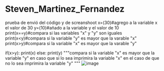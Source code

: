 # Steven_Martinez_Fernandez
prueba de envió del código y de screanshoot
x=(30)#agrego a la variable x el valor de 30
y=(10)#añado a la variable y el valor de 10
print(x==y)#compara si las variables "x" y "y" son iguales
print(x<y)#compara si la variable "y" es mayor que la varable "x"
print(x>y)#compara si la variable "x" es mayor que la varable "y"

if(x>y):
    print(x)
else:
    print(y)
"""compara si la variable "x" es mayor que la variable "y"
en caso que si lo sea imprimira la variable "x" 
en el caso de que no lo sea imprimira la variable "y" """
![image](https://github.com/user-attachments/assets/378ee1e2-e106-47e8-a346-053a7d634a18)
